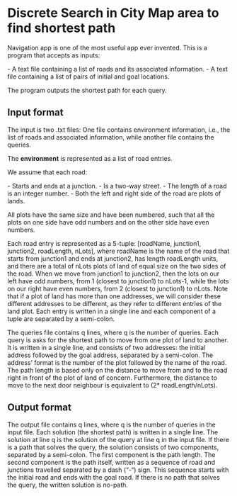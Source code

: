 # Discrete Search in City Map area to find shortest path
<p>
Navigation app is one of the most useful app ever invented. This is a  program that accepts as inputs:
</p>
<p>
- A text file containing a list of roads and its associated information.
- A text file containing a list of pairs of initial and goal locations.
</p>
<p>
The program outputs the shortest path for each query.
</p>

<h2>Input format</h2>
<p>
The input is two .txt files: One file contains environment information, i.e., the list of roads and associated information, while another file contains the queries.
</p>
<p>
The <strong> environment</strong> is represented as a list of road entries.
</p>
<p>
We assume that each road:
</p>
- Starts and ends at a junction.
- Is a two-way street.
- The length of a road is an integer number.
- Both the left and right side of the road are plots of lands.
<p>All plots have the
same size and have been numbered, such that all the plots on one side have odd numbers and on the other side have even numbers.
</p>
<p>
Each road entry is represented as a 5-tuple: [roadName, junction1, junction2, roadLength, nLots], where roadName is the name of the road that starts from junction1 and ends at junction2, has length roadLength units, and there are a total of nLots plots of land of equal size on the two sides of the road. When we move from junction1 to junction2, then the lots on our left have odd numbers, from 1 (closest to junction1) to nLots-1, while the lots on our right have even numbers, from 2 (closest to junction1) to nLots. Note that if a plot of land has more than one addresses, we will consider these different addresses to be different, as they refer to different entries of the land plot.
Each entry is written in a single line and each component of a tuple are separated by a semi-colon.
</p>
<p>
The queries file contains q lines, where q is the number of queries. Each query is asks for the shortest path to move from one plot of land to another. It is written in a single line, and consists of two addresses: the initial address followed by the goal address, separated by a semi-colon. The address’ format is the number of the plot followed by the name of the road.
The path length is based only on the distance to move from and to the road right in front of the plot of land of concern. Furthermore, the distance to move to the next door neighbour is equivalent to (2* roadLength/nLots).
</p>

<h2>
Output format </h2>
<p>
The output file contains q lines, where q is the number of queries in the input file. Each solution (the shortest path) is written in a single line. The solution at line q is the solution of the query at line q in the input file.
If there is a path that solves the query, the solution consists of two components, separated by a semi-colon. The first component is the path length. The second component is the path itself, written as a sequence of road and junctions travelled separated by a dash (“-“) sign. This sequence starts with the initial road and ends with the goal road.
If there is no path that solves the query, the written solution is no-path.
</p>
